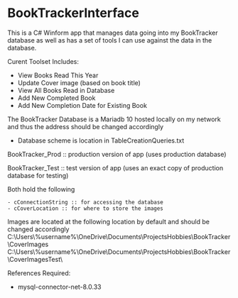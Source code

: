 # BookTrackerInterface

This is a C# Winform app that manages data going into my BookTracker database as well as has a set of tools I can use
against the data in the database.

Curent Toolset Includes:
  - View Books Read This Year
  - Update Cover image (based on book title)
  - View All Books Read in Database
  - Add New Completed Book 
  - Add New Completion Date for Existing Book
  
The BookTracker Database is a Mariadb 10 hosted locally on my network and thus the address should be changed accordingly
  - Database scheme is location in TableCreationQueries.txt

BookTracker_Prod :: production version of app (uses production database)

BookTracker_Test :: test version of app (uses an exact copy of production database for testing)

  Both hold the following
  
    - cConnectionString :: for accessing the database 
    - cCoverLocation :: for where to store the images

Images are located at the following location by default and should be changed accordingly
  C:\Users\\%username%\OneDrive\Documents\ProjectsHobbies\BookTracker\CoverImages\
  C:\Users\\%username%\OneDrive\Documents\ProjectsHobbies\BookTracker\CoverImagesTest\
  
References Required:
- mysql-connector-net-8.0.33
 
